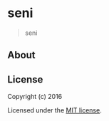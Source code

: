 # seni

> seni

## About


## License

Copyright (c) 2016

Licensed under the [MIT license](LICENSE).
